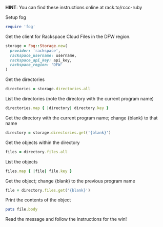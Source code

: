 **HINT**: You can find these instructions online at rack.to/rccc-ruby

Setup fog

```ruby
require 'fog'
```

Get the client for Rackspace Cloud Files in the DFW region.

```ruby
storage = Fog::Storage.new(
  provider: 'rackspace',
  rackspace_username: username,
  rackspace_api_key: api_key,
  rackspace_region: 'DFW'
)
```

Get the directories

```ruby
directories = storage.directories.all
```

List the directories (note the directory with the current program name)

```ruby
directories.map { |directory| directory.key }
```

Get the directory with the current program name; change {blank} to that name

```ruby
directory = storage.directories.get('{blank}')
```

Get the objects within the directory

```ruby
files = directory.files.all
```

List the objects

```ruby
files.map { |file| file.key }
```

Get the object; change {blank} to the previous program name

```ruby
file = directory.files.get('{blank}')
```

Print the contents of the object

```ruby
puts file.body
```

Read the message and follow the instructions for the win!
